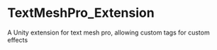 # TextMeshPro_Extension
A Unity extension for text mesh pro, allowing custom tags for custom effects
